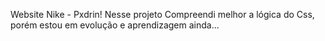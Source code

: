 Website Nike - Pxdrin!
Nesse projeto Compreendi melhor a lógica do Css, porém estou em evolução e aprendizagem ainda...
